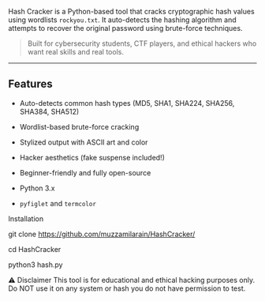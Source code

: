 Hash Cracker is a Python-based tool that cracks cryptographic hash values using wordlists `rockyou.txt`. It auto-detects the hashing algorithm and attempts to recover the original password using brute-force techniques.

> Built for cybersecurity students, CTF players, and ethical hackers who want real skills and real tools.


---

## Features

-  Auto-detects common hash types (MD5, SHA1, SHA224, SHA256, SHA384, SHA512)
-  Wordlist-based brute-force cracking
-  Stylized output with ASCII art and color
-  Hacker aesthetics (fake suspense included!)
-  Beginner-friendly and fully open-source

- Python 3.x
- `pyfiglet` and `termcolor`



Installation

git clone https://github.com/muzzamilarain/HashCracker/

cd HashCracker

python3 hash.py


⚠️ Disclaimer
This tool is for educational and ethical hacking purposes only. Do NOT use it on any system or hash you do not have permission to test.
